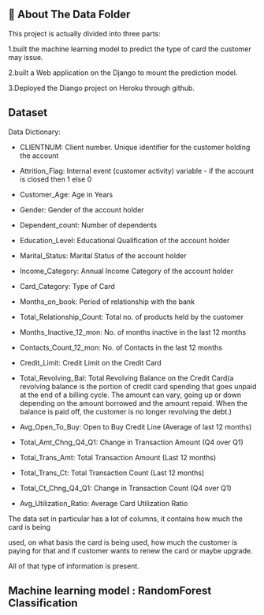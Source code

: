 ## 📁 About The Data Folder

This project is actually divided into three parts:

  1.built the machine learning model to predict the type of card the customer may issue.

  2.built a Web application on the Django to mount the prediction model.

  3.Deployed the Diango project on Heroku through github.
	
## Dataset 
Data Dictionary:

* CLIENTNUM: Client number. Unique identifier for the customer holding the account

* Attrition_Flag: Internal event (customer activity) variable - if the account is closed then 1 else 0

* Customer_Age: Age in Years

* Gender: Gender of the account holder

* Dependent_count: Number of dependents

* Education_Level: Educational Qualification of the account holder

* Marital_Status: Marital Status of the account holder

* Income_Category: Annual Income Category of the account holder

* Card_Category: Type of Card

* Months_on_book: Period of relationship with the bank

* Total_Relationship_Count: Total no. of products held by the customer

* Months_Inactive_12_mon: No. of months inactive in the last 12 months

* Contacts_Count_12_mon: No. of Contacts in the last 12 months

* Credit_Limit: Credit Limit on the Credit Card

* Total_Revolving_Bal: Total Revolving Balance on the Credit Card(a revolving balance is the portion of credit card spending that goes unpaid at the end of a billing cycle. The amount can vary, going up or down depending on the amount borrowed and the amount repaid. When the balance is paid off, the customer is no longer revolving the debt.)

* Avg_Open_To_Buy: Open to Buy Credit Line (Average of last 12 months)

* Total_Amt_Chng_Q4_Q1: Change in Transaction Amount (Q4 over Q1)

* Total_Trans_Amt: Total Transaction Amount (Last 12 months)

* Total_Trans_Ct: Total Transaction Count (Last 12 months)

* Total_Ct_Chng_Q4_Q1: Change in Transaction Count (Q4 over Q1)

* Avg_Utilization_Ratio: Average Card Utilization Ratio

The data set in particular has a lot of columns, it contains how much the card is being

used, on what basis the card is being used, how much the customer is paying for that and if customer wants to renew the card or maybe upgrade.

All of that type of information is present.	
	
## Machine learning model : RandomForest Classification

